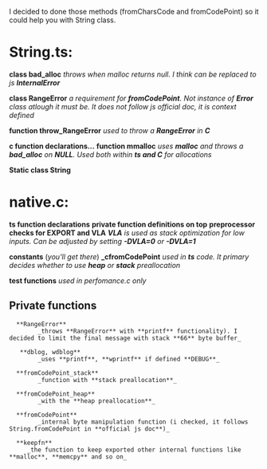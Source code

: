 I decided to done those methods (fromCharsCode and fromCodePoint) so it could help you with String class. 
# **String.ts**:
  **class bad_alloc**
      _throws when malloc returns null. I think can be replaced to js **InternalError**_

  **class RangeError**
      _a requirement for **fromCodePoint**. Not instance of **Error** class atlough it must be. It does not follow js official doc, it is context defined_

   **function throw_RangeError**
      _used to throw a **RangeError** in **C**_

   **c function declarations...**
   **function mmalloc**
       _uses **malloc** and throws a **bad_alloc** on **NULL**. Used both within **ts and C** for allocations_

   **Static class String**
# **native.c**:

   **ts function declarations**
   **private function definitions on top**
   **preprocessor checks for EXPORT and VLA**
        _**VLA** is used as stack optimization for low inputs. Can be adjusted by setting **-DVLA=0** or **-DVLA=1**_

   **constants** (_you'll get there_)
   **_cfromCodePoint**
          _used in **ts** code. It primary decides whether to use **heap** or **stack** preallocation_

   **test functions**
          _used in perfomance.c only_

 ## **Private functions**
      **RangeError**
            _throws **RangeError** with **printf** functionality). I decided to limit the final message with stack **66** byte buffer_

       **dblog, wdblog**
            _uses **printf**, **wprintf** if defined **DEBUG**_

      **fromCodePoint_stack** 
            _function with **stack preallocation**_

      **fromCodePoint_heap**
            _with the **heap preallocation**_

      **fromCodePoint**
            _internal byte manipulation function (i checked, it follows String.fromCodePoint in **official js doc**)_

      **keepfn**
         _the function to keep exported other internal functions like **malloc**, **memcpy** and so on_
